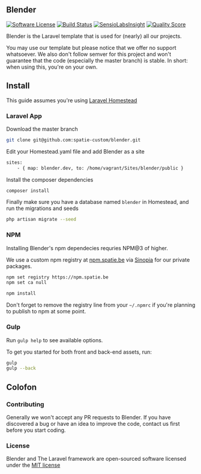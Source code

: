 ## Blender

[![Software License](https://img.shields.io/badge/license-MIT-brightgreen.svg?style=flat-square)](LICENSE.md)
[![Build Status](https://img.shields.io/travis/spatie-custom/blender/master.svg?style=flat-square)](https://travis-ci.org/spatie-custom/blender)
[![SensioLabsInsight](https://img.shields.io/sensiolabs/i/c5299290-f351-490b-bda1-2309096ed28a.svg?style=flat-square)](https://insight.sensiolabs.com/projects/c5299290-f351-490b-bda1-2309096ed28a)
[![Quality Score](https://img.shields.io/scrutinizer/g/spatie-custom/blender.svg?style=flat-square)](https://scrutinizer-ci.com/g/spatie-custom/blender)

Blender is the Laravel template that is used for (nearly) all our projects.

You may use our template but please notice that we offer no support whatsoever. We also don't
follow semver for this project and won't guarantee that the code (especially the master branch) is stable. In short: when using this, you're on your own.

## Install

This guide assumes you're using [Laravel Homestead](https://github.com/laravel/homestead)

### Laravel App

Download the master branch

```bash
git clone git@github.com:spatie-custom/blender.git
```

Edit your Homestead.yaml file and add Blender as a site

```bash
sites:
    - { map: blender.dev, to: /home/vagrant/Sites/blender/public }
```

Install the composer dependencies

```bash
composer install
```

Finally make sure you have a database named `blender` in Homestead, and run the migrations and seeds

```bash
php artisan migrate --seed
```

### NPM

Installing Blender's npm dependecies requries NPM@3 of higher.

We use a custom npm registry at [npm.spatie.be](https://npm.spatie.be) via [Sinopia](https://github.com/rlidwka/sinopia) for our private packages.

```bash
npm set registry https://npm.spatie.be
npm set ca null

npm install
```

Don't forget to remove the registry line from your `~/.npmrc` if you're planning to publish to npm at some point.

### Gulp

Run `gulp help` to see available options.

To get you started for both front and back-end assets, run:

```bash
gulp
gulp --back
```

## Colofon

### Contributing

Generally we won't accept any PR requests to Blender. If you have discovered a bug or have an idea to improve the code, contact us first before you start coding.

### License

Blender and The Laravel framework are open-sourced software licensed under the [MIT license](http://opensource.org/licenses/MIT)
